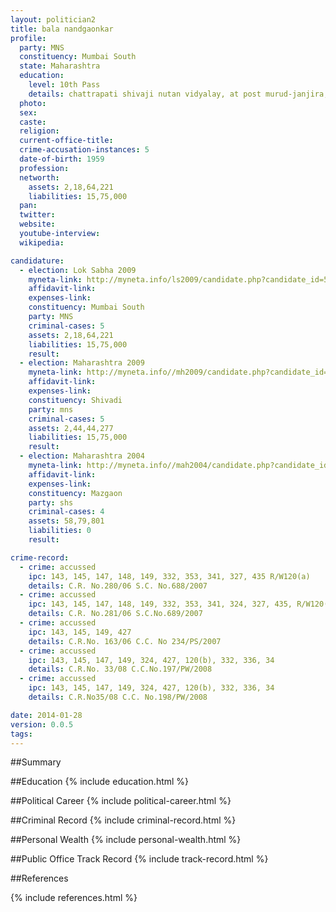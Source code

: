 ```yaml
---
layout: politician2
title: bala nandgaonkar
profile: 
  party: MNS
  constituency: Mumbai South
  state: Maharashtra
  education: 
    level: 10th Pass
    details: chattrapati shivaji nutan vidyalay, at post murud-janjira, dist. raigad
  photo: 
  sex: 
  caste: 
  religion: 
  current-office-title: 
  crime-accusation-instances: 5
  date-of-birth: 1959
  profession: 
  networth: 
    assets: 2,18,64,221
    liabilities: 15,75,000
  pan: 
  twitter: 
  website: 
  youtube-interview: 
  wikipedia: 

candidature: 
  - election: Lok Sabha 2009
    myneta-link: http://myneta.info/ls2009/candidate.php?candidate_id=5481
    affidavit-link: 
    expenses-link: 
    constituency: Mumbai South 
    party: MNS
    criminal-cases: 5
    assets: 2,18,64,221
    liabilities: 15,75,000
    result:  
  - election: Maharashtra 2009
    myneta-link: http://myneta.info//mh2009/candidate.php?candidate_id=2407
    affidavit-link: 
    expenses-link: 
    constituency: Shivadi 
    party: mns
    criminal-cases: 5
    assets: 2,44,44,277
    liabilities: 15,75,000
    result:  
  - election: Maharashtra 2004
    myneta-link: http://myneta.info//mah2004/candidate.php?candidate_id=27
    affidavit-link: 
    expenses-link: 
    constituency: Mazgaon 
    party: shs
    criminal-cases: 4
    assets: 58,79,801
    liabilities: 0
    result:  

crime-record: 
  - crime: accussed
    ipc: 143, 145, 147, 148, 149, 332, 353, 341, 327, 435 R/W120(a)
    details: C.R. No.280/06 S.C. No.688/2007 
  - crime: accussed
    ipc: 143, 145, 147, 148, 149, 332, 353, 341, 324, 327, 435, R/W120(b)
    details: C.R. No.281/06 S.C.No.689/2007 
  - crime: accussed
    ipc: 143, 145, 149, 427
    details: C.R.No. 163/06 C.C. No 234/PS/2007 
  - crime: accussed
    ipc: 143, 145, 147, 149, 324, 427, 120(b), 332, 336, 34
    details: C.R.No. 33/08 C.C.No.197/PW/2008 
  - crime: accussed
    ipc: 143, 145, 147, 149, 324, 427, 120(b), 332, 336, 34
    details: C.R.No35/08 C.C. No.198/PW/2008 

date: 2014-01-28
version: 0.0.5
tags: 
---
```

##Summary


##Education
{% include education.html %}


##Political Career
{% include political-career.html %}


##Criminal Record
{% include criminal-record.html %}


##Personal Wealth
{% include personal-wealth.html %}


##Public Office Track Record
{% include track-record.html %}


##References


{% include references.html %}